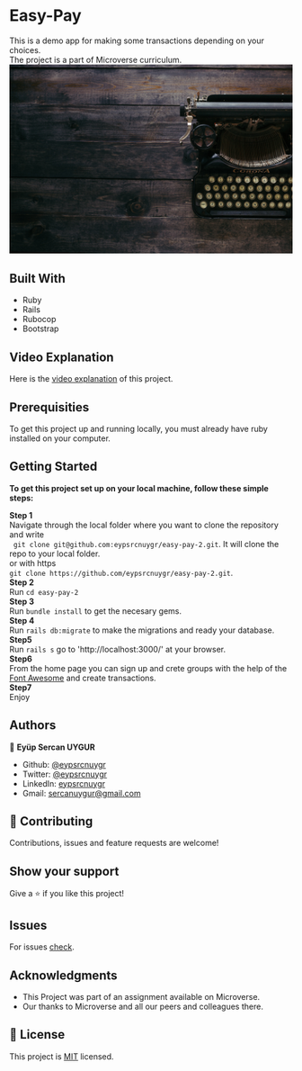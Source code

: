 # Easy-Pay
This is a demo app for making some transactions depending on your choices.<br>
The project is a part of Microverse curriculum.<br>
![screenshot](./public/assets/images/jumbo.jpg)

## Built With
* Ruby
* Rails
* Rubocop
* Bootstrap

## Video Explanation

Here is the [video explanation]() of this project.

## Prerequisities

To get this project up and running locally, you must already have ruby installed on your computer.

## Getting Started

**To get this project set up on your local machine, follow these simple steps:**

**Step 1**<br>
Navigate through the local folder where you want to clone the repository and write<br>
``` git clone git@github.com:eypsrcnuygr/easy-pay-2.git```. It will clone the repo to your local folder.<br>
or with https<br>
```git clone https://github.com/eypsrcnuygr/easy-pay-2.git```.<br>
**Step 2**<br>
Run ```cd easy-pay-2```<br>
**Step 3**<br>
Run ```bundle install``` to get the necesary gems.<br>
**Step 4**<br>
Run ```rails db:migrate``` to make the migrations and ready your database.<br>
**Step5**<br>
Run ```rails s``` go to 'http://localhost:3000/' at your browser.<br>
**Step6**<br>
From the home page you can sign up and crete groups with the help of the [Font Awesome](https://fontawesome.com/) and create transactions.<br>
**Step7**<br>
Enjoy<br>
## Authors

👤 **Eyüp Sercan UYGUR**

-   Github: [@eypsrcnuygr](https://github.com/eypsrcnuygr)
-   Twitter: [@eypsrcnuygr](https://twitter.com/eypsrcnuygr)
-   LinkedIn: [eypsrcnuygr](https://www.linkedin.com/in/eypsrcnuygr/)
-   Gmail: [sercanuygur@gmail.com](sercanuygur@gmail.com)

## 🤝 Contributing

Contributions, issues and feature requests are welcome!

## Show your support

Give a ⭐️ if you like this project!

## Issues

For issues [check](https://github.com/eypsrcnuygr/easy-pay-2/issues).

## Acknowledgments

-   This Project was part of an assignment available on Microverse.
-   Our thanks to Microverse and all our peers and colleagues there.

## 📝 License

This project is [MIT](lic.url) licensed.
